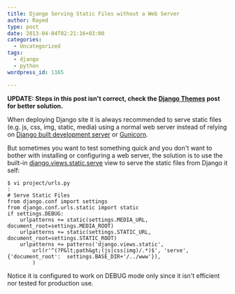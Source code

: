 ```yaml
---
title: Django Serving Static Files without a Web Server
author: Rayed
type: post
date: 2013-04-04T02:21:16+03:00
categories:
  - Uncategorized
tags:
  - django
  - python
wordpress_id: 1165

---
```

**UPDATE:
Steps in this post isn't correct, check the [Django Themes](/posts/2014/09/django-where-to-put-base-html-template-or-how-to-make-django-themes/) post for better solution.**

When deploying Django site it is always recommended to serve static files (e.g. js, css, img, static, media) using a normal web server instead of relying on <a href="https://docs.djangoproject.com/en/dev/ref/django-admin/#runserver-port-or-address-port">Django built development server</a> or <a href="http://gunicorn.org/">Gunicorn</a>.

But sometimes you want to test something quick and you don't want to bother with installing or configuring a web server, the solution is to use the built-in <a href="https://docs.djangoproject.com/en/1.4/howto/static-files/#django.views.static.serve">django.views.static.serve</a> view to serve the static files from Django it self:

    $ vi project/urls.py
    :
    # Serve Static Files 
    from django.conf import settings
    from django.conf.urls.static import static
    if settings.DEBUG:
        urlpatterns += static(settings.MEDIA_URL, document_root=settings.MEDIA_ROOT)
        urlpatterns += static(settings.STATIC_URL, document_root=settings.STATIC_ROOT)
        urlpatterns += patterns('django.views.static',
            url(r'^(?P&lt;path&gt;(js|css|img)/.*)$', 'serve', {'document_root':  settings.BASE_DIR+'/../www'}),
            )

Notice it is configured to work on DEBUG mode only since it isn't efficient nor tested for production use.

